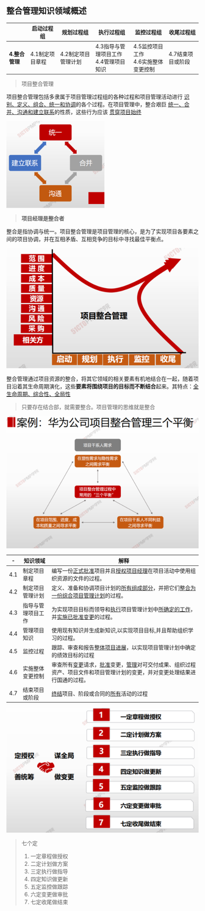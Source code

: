 ## 整合管理知识领域概述

|                | **启动过程组**  | **规划过程组**      | **执行过程组**                            | **监控过程组**                         | **收尾过程组**    |
| -------------- | --------------- | ------------------- | ----------------------------------------- | -------------------------------------- | ----------------- |
| **4.整合管理** | 4.1制定项目章程 | 4.2制定项目管理计划 | 4.3指导与管理项目工作<br/>4.4管理项目知识 | 4.5监控项目工作<br>4.6实施整体变更控制 | 4.7结束项目或阶段 |

> 项目整合管理

项目整合管理包括多隶属于项目管理过程组的各种过程和项目管理活动进行 <u>识别、定义、组合、统一和协调</u>的各个过程。在项目管理中，整合艰巨 <u>统一、合并、沟通和建立联系</u>的性质，这些行为应该 <u>贯穿项目始终</u>

![image-20210216210503294](assets/image-20210216210503294.png)



> **项目经理是整合者**

 

整合是指协调与统一。项目整合管理是项目管理的核心，是为了实现项目各要素之间的项目协调，并在互相矛盾、互相竞争的目标中寻找最佳平衡点。

![image-20210216213132304](assets/image-20210216213132304.png)



整合管理通过项目资源的整合，将其它领域的相关要素有机地结合在一起，随着项目沿着其生命周期演化，这些**要素将围绕项目的目标而不断结合**起来。其特点：<u>全生命周期、综合性、全局性</u>



> 只要存在结合部，就需要整合。项目管理的思维就是整合

![image-20210216213449226](assets/image-20210216213449226.png)





| -    | 知识领域           | 解释                                                         |
| ---- | ------------------ | ------------------------------------------------------------ |
| 4.1  | 制定项目章程       | 编写一份<u>正式批准</u>项目并且<u>授权项目经理</u>在项目活动中使用组织资源的文件的过程。 |
| 4.2  | 制定项目管理计划   | 定义、准备和协调项目计划的<u>所有组成部分</u>，并把它们<u>整合为一份综合项目管理计划</u>的过程。 |
| 4.3  | 指导与管理项目工作 | 为实现项目目标而领导和<u>执行</u>项目管理计划中<u>所确定的工作</u>，并<u>实施已批准变更</u>的过程。 |
| 4.4  | 管理项目知识       | 使用现有知识并生成新知识,以实现项目目标,并且帮助组织学习的过程。 |
| 4.5  | 监控过程           | 跟踪、审查和报告<u>整体项目进展</u>，以实现项目管理计划中确定的绩效目标的过程 |
| 4.6  | 实施整体变更控制   | 审查所有<u>变更</u>请求，<u>批准</u>变更，<u>管理</u>对可交付成果、组织过程资产、项目文件和项目管理计划的变更，并对变更处理结果进行国通的过程。 |
| 4.7  | 结束项目或阶段     | <u>终结</u>项目、阶段或合同的<u>所有</u>活动的过程           |



![image-20210216214525782](assets/image-20210216214525782.png)



> 七个定
>
> 1. 一定章程做授权
> 2. 二定计划做方案
> 3. 三定执行做指导
> 4. 四定知识做更新
> 5. 五定监控做跟踪
> 6. 六定变更做审批
> 7. 七定收尾做结束



